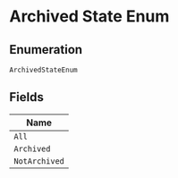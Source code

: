 
# Archived State Enum

## Enumeration

`ArchivedStateEnum`

## Fields

| Name |
|  --- |
| `All` |
| `Archived` |
| `NotArchived` |

